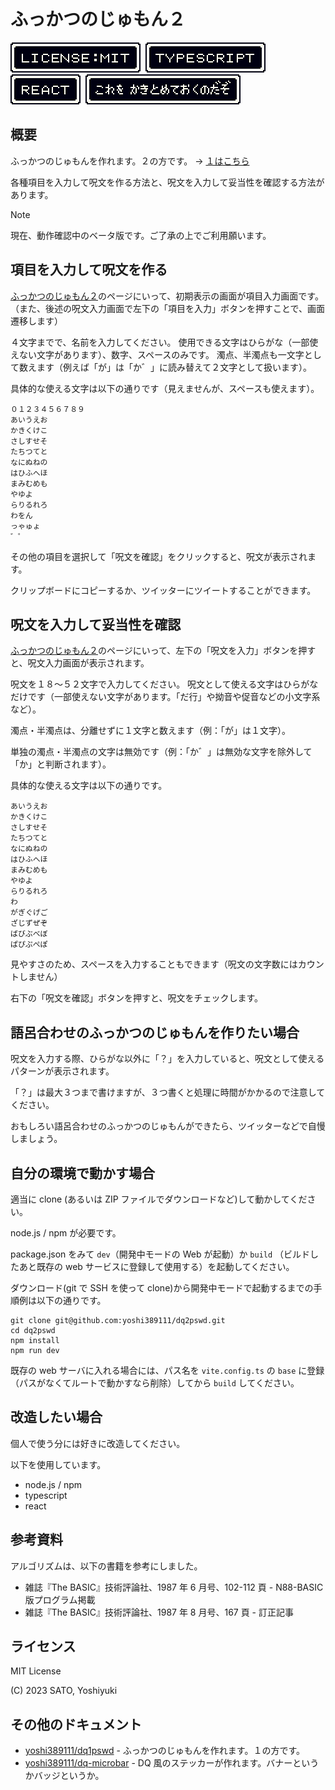 # ふっかつのじゅもん２

[![LICENSE](images/badge_license.svg)](LICENSE)
&nbsp;![TypeScript](images/badge_typescript.svg)
&nbsp;![React](images/badge_react.svg)
&nbsp;![Save Password](images/save_password.svg)

## 概要

ふっかつのじゅもんを作れます。２の方です。 → [１はこちら](https://github.com/yoshi389111/dq1pswd)

各種項目を入力して呪文を作る方法と、呪文を入力して妥当性を確認する方法があります。

> [!NOTE]
> 現在、動作確認中のベータ版です。ご了承の上でご利用願います。

## 項目を入力して呪文を作る

[ふっかつのじゅもん２](https://yoshi389111.github.io/dq2pswd/)のページにいって、初期表示の画面が項目入力画面です。
（また、後述の呪文入力画面で左下の「項目を入力」ボタンを押すことで、画面遷移します）

４文字までで、名前を入力してください。
使用できる文字はひらがな（一部使えない文字があります）、数字、スペースのみです。
濁点、半濁点も一文字として数えます（例えば「が」は「か゛」に読み替えて２文字として扱います）。

具体的な使える文字は以下の通りです（見えませんが、スペースも使えます）。

```
０１２３４５６７８９
あいうえお
かきくけこ
さしすせそ
たちつてと
なにぬねの
はひふへほ
まみむめも
やゆよ
らりるれろ
わをん
っゃゅょ
゛゜　
```

その他の項目を選択して「呪文を確認」をクリックすると、呪文が表示されます。

クリップボードにコピーするか、ツイッターにツイートすることができます。

## 呪文を入力して妥当性を確認

[ふっかつのじゅもん２](https://yoshi389111.github.io/dq2pswd/)のページにいって、左下の「呪文を入力」ボタンを押すと、呪文入力画面が表示されます。

呪文を１８～５２文字で入力してください。
呪文として使える文字はひらがなだけです（一部使えない文字があります。「だ行」や拗音や促音などの小文字系など）。

濁点・半濁点は、分離せずに１文字と数えます（例：「が」は１文字）。

単独の濁点・半濁点の文字は無効です（例：「か゛」は無効な文字を除外して「か」と判断されます）。

具体的な使える文字は以下の通りです。

```
あいうえお
かきくけこ
さしすせそ
たちつてと
なにぬねの
はひふへほ
まみむめも
やゆよ
らりるれろ
わ
がぎぐげご
ざじずぜぞ
ばびぶべぼ
ぱぴぷぺぽ
```

見やすさのため、スペースを入力することもできます（呪文の文字数にはカウントしません）

右下の「呪文を確認」ボタンを押すと、呪文をチェックします。

## 語呂合わせのふっかつのじゅもんを作りたい場合

呪文を入力する際、ひらがな以外に「？」を入力していると、呪文として使えるパターンが表示されます。

「？」は最大３つまで書けますが、３つ書くと処理に時間がかかるので注意してください。

おもしろい語呂合わせのふっかつのじゅもんができたら、ツイッターなどで自慢しましょう。

## 自分の環境で動かす場合

適当に clone (あるいは ZIP ファイルでダウンロードなど)して動かしてください。

node.js / npm が必要です。

package.json をみて `dev`（開発中モードの Web が起動）か `build` （ビルドしたあと既存の web サービスに登録して使用する）を起動してください。

ダウンロード(git で SSH を使って clone)から開発中モードで起動するまでの手順例は以下の通りです。

```shell-session
git clone git@github.com:yoshi389111/dq2pswd.git
cd dq2pswd
npm install
npm run dev
```

既存の web サーバに入れる場合には、パス名を `vite.config.ts` の `base` に登録（パスがなくてルートで動かすなら削除）してから `build` してください。

## 改造したい場合

個人で使う分には好きに改造してください。

以下を使用しています。

- node.js / npm
- typescript
- react

## 参考資料

アルゴリズムは、以下の書籍を参考にしました。

- 雑誌『The BASIC』技術評論社、1987 年 6 月号、102-112 頁 - N88-BASIC 版プログラム掲載
- 雑誌『The BASIC』技術評論社、1987 年 8 月号、167 頁 - 訂正記事

## ライセンス

MIT License

(C) 2023 SATO, Yoshiyuki

## その他のドキュメント

- [yoshi389111/dq1pswd](https://github.com/yoshi389111/dq1pswd) - ふっかつのじゅもんを作れます。１の方です。
- [yoshi389111/dq-microbar](https://github.com/yoshi389111/dq-microbar) - DQ 風のステッカーが作れます。バナーというかバッジというか。
